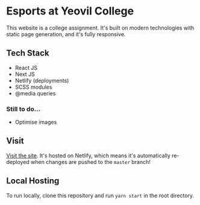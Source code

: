 # Esports at Yeovil College

This website is a college assignment. It's built on modern technologies with static page generation, and it's fully responsive.

## Tech Stack

* React JS
* Next JS
* Netlify (deployments)
* SCSS modules
* @media queries

### Still to do...

* Optimise images

## Visit

[Visit the site](https://yeocol-esports.netlify.app/). It's hosted on Netlify, which means it's automatically re-deployed when changes are pushed to the `master` branch!

## Local Hosting

To run locally, clone this repository and run `yarn start` in the root directory.
